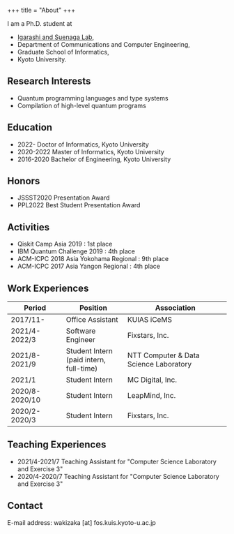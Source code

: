 +++
title = "About"
+++

I am a Ph.D. student at
* [Igarashi and Suenaga Lab](http://www.fos.kuis.kyoto-u.ac.jp/),
* Department of Communications and Computer Engineering,
* Graduate School of Informatics,
* Kyoto University.

## Research Interests
* Quantum programming languages and type systems
* Compilation of high-level quantum programs

## Education
* 2022- Doctor of Informatics, Kyoto University
* 2020-2022 Master of Informatics, Kyoto University
* 2016-2020 Bachelor of Engineering, Kyoto University

## Honors
* JSSST2020 Presentation Award
* PPL2022 Best Student Presentation Award

## Activities
* Qiskit Camp Asia 2019 : 1st place
* IBM Quantum Challenge 2019 : 4th place
* ACM-ICPC 2018 Asia Yokohama Regional : 9th place
* ACM-ICPC 2017 Asia Yangon Regional : 4th place

## Work Experiences

| Period | Position | Association |
| ------ | -------- | ----------- |
| 2017/11- | Office Assistant | KUIAS iCeMS |
| 2021/4-2022/3 | Software Engineer | Fixstars, Inc. |
| 2021/8-2021/9 | Student Intern <br>(paid intern, full-time) | NTT Computer & Data Science Laboratory |
| 2021/1 | Student Intern | MC Digital, Inc. |
| 2020/8-2020/10 | Student Intern | LeapMind, Inc. |
| 2020/2-2020/3 | Student Intern | Fixstars, Inc. |

## Teaching Experiences

* 2021/4-2021/7 Teaching Assistant for "Computer Science Laboratory and Exercise 3"
* 2020/4-2020/7 Teaching Assistant for "Computer Science Laboratory and Exercise 3"

## Contact

E-mail address: wakizaka [at] fos.kuis.kyoto-u.ac.jp
